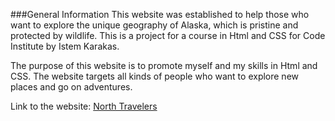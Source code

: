 ###General Information
This website was established to help those who want to explore the unique geography of Alaska, 
which is pristine and protected by wildlife. This is a project for a course in Html and CSS for Code Institute by Istem Karakas.

The purpose of this website is to promote myself and my skills in Html and CSS. The website targets all kinds of people who want to explore
new places and go on adventures.

Link to the website: [North Travelers](https://techistem.github.io/alaska2/)
